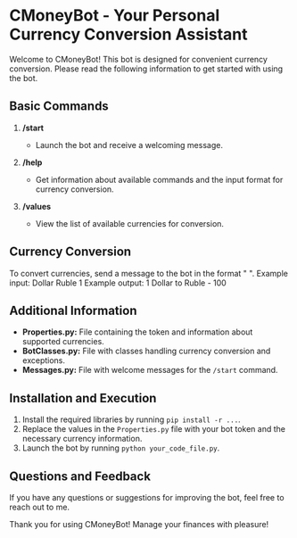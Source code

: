 # CMoneyBot - Your Personal Currency Conversion Assistant

Welcome to CMoneyBot! This bot is designed for convenient currency conversion. Please read the following information to get started with using the bot.

## Basic Commands

1. **/start**
   - Launch the bot and receive a welcoming message.

2. **/help**
   - Get information about available commands and the input format for currency conversion.

3. **/values**
   - View the list of available currencies for conversion.

## Currency Conversion

To convert currencies, send a message to the bot in the format "<from currency> <to currency> <amount>".
Example input: Dollar Ruble 1
Example output: 1 Dollar to Ruble - 100

## Additional Information

- **Properties.py:** File containing the token and information about supported currencies.
- **BotClasses.py:** File with classes handling currency conversion and exceptions.
- **Messages.py:** File with welcome messages for the `/start` command.

## Installation and Execution

1. Install the required libraries by running `pip install -r ...`.
2. Replace the values in the `Properties.py` file with your bot token and the necessary currency information.
3. Launch the bot by running `python your_code_file.py`.

## Questions and Feedback

If you have any questions or suggestions for improving the bot, feel free to reach out to me.

Thank you for using CMoneyBot! Manage your finances with pleasure!
